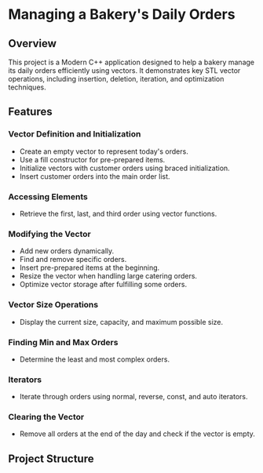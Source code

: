 # Managing a Bakery's Daily Orders

## Overview

This project is a Modern C++ application designed to help a bakery manage its daily orders efficiently using vectors. It demonstrates key STL vector operations, including insertion, deletion, iteration, and optimization techniques.

## Features

### Vector Definition and Initialization
- Create an empty vector to represent today's orders.
- Use a fill constructor for pre-prepared items.
- Initialize vectors with customer orders using braced initialization.
- Insert customer orders into the main order list.

### Accessing Elements
- Retrieve the first, last, and third order using vector functions.

### Modifying the Vector
- Add new orders dynamically.
- Find and remove specific orders.
- Insert pre-prepared items at the beginning.
- Resize the vector when handling large catering orders.
- Optimize vector storage after fulfilling some orders.

### Vector Size Operations
- Display the current size, capacity, and maximum possible size.

### Finding Min and Max Orders
- Determine the least and most complex orders.

### Iterators
- Iterate through orders using normal, reverse, const, and auto iterators.

### Clearing the Vector
- Remove all orders at the end of the day and check if the vector is empty.

## Project Structure

